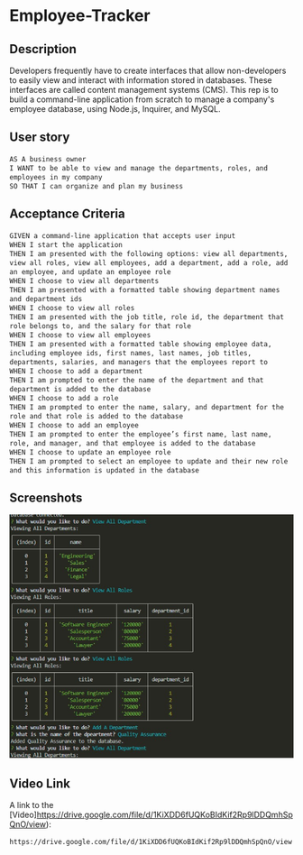 # Employee-Tracker

## Description

Developers frequently have to create interfaces that allow non-developers to easily view and interact with information stored in databases. These interfaces are called content management systems (CMS). This rep is to build a command-line application from scratch to manage a company's employee database, using Node.js, Inquirer, and MySQL.

## User story

```
AS A business owner
I WANT to be able to view and manage the departments, roles, and employees in my company
SO THAT I can organize and plan my business
```

## Acceptance Criteria

```
GIVEN a command-line application that accepts user input
WHEN I start the application
THEN I am presented with the following options: view all departments, view all roles, view all employees, add a department, add a role, add an employee, and update an employee role
WHEN I choose to view all departments
THEN I am presented with a formatted table showing department names and department ids
WHEN I choose to view all roles
THEN I am presented with the job title, role id, the department that role belongs to, and the salary for that role
WHEN I choose to view all employees
THEN I am presented with a formatted table showing employee data, including employee ids, first names, last names, job titles, departments, salaries, and managers that the employees report to
WHEN I choose to add a department
THEN I am prompted to enter the name of the department and that department is added to the database
WHEN I choose to add a role
THEN I am prompted to enter the name, salary, and department for the role and that role is added to the database
WHEN I choose to add an employee
THEN I am prompted to enter the employee’s first name, last name, role, and manager, and that employee is added to the database
WHEN I choose to update an employee role
THEN I am prompted to select an employee to update and their new role and this information is updated in the database

```

## Screenshots

![Command Line](./assets/screenshot.jpg)

## Video Link

A link to the [Video]https://drive.google.com/file/d/1KiXDD6fUQKoBIdKif2Rp9lDDQmhSpQnO/view):

```
https://drive.google.com/file/d/1KiXDD6fUQKoBIdKif2Rp9lDDQmhSpQnO/view
```
